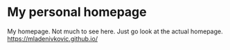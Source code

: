 My personal homepage
===========================

My homepage. Not much to see here. Just go look at the actual homepage. https://mladenivkovic.github.io/
